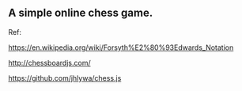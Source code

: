 ## A simple online chess game.

Ref:

https://en.wikipedia.org/wiki/Forsyth%E2%80%93Edwards_Notation

http://chessboardjs.com/

https://github.com/jhlywa/chess.js



